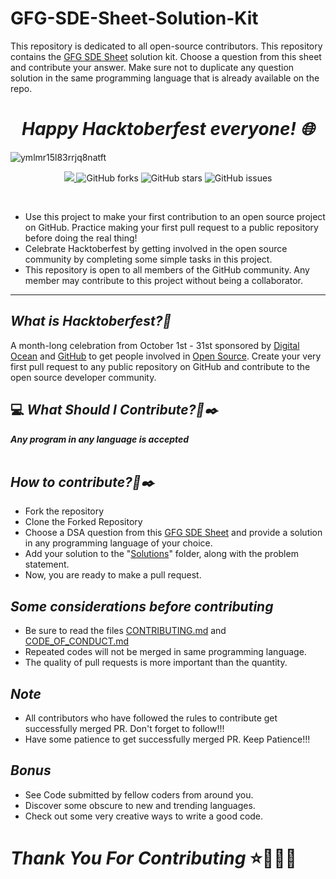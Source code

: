 # GFG-SDE-Sheet-Solution-Kit

This repository is dedicated to all open-source contributors.
This repository contains the [GFG SDE Sheet](https://www.geeksforgeeks.org/sde-sheet-a-complete-guide-for-sde-preparation/) solution kit. Choose a question from this sheet and contribute your answer. Make sure not to duplicate any question solution in the same programming language that is already available on the repo.

_<h1 align="center"> Happy Hacktoberfest everyone! 🌐</h1>_
![ymlmr15l83rrjq8natft](https://user-images.githubusercontent.com/69143883/193438971-5d5efb4a-0e86-490b-a95f-5608514d0d15.jpg)

<p align="center">
   <a href="https://hacktoberfest.digitalocean.com/">
            <img src="https://img.shields.io/badge/Hacktoberfest%202022-Win%20a%20T--Shirt%20OR%20Plant%20a%20Tree-critical"></img>
</a>
   <img alt="GitHub forks" src="https://img.shields.io/github/forks/GFGSC-RTU/GFG-SDE-Sheet-Solution-Kit"></a>
   <img alt="GitHub stars" src="https://img.shields.io/github/stars/GFGSC-RTU/GFG-SDE-Sheet-Solution-Kit"></a>
   <img alt="GitHub issues" src="https://img.shields.io/github/issues/GFGSC-RTU/GFG-SDE-Sheet-Solution-Kit"></a>

</p>
<br>

* Use this project to make your first contribution to an open source project on GitHub. Practice making your first pull request to a public repository before doing the real thing!
* Celebrate Hacktoberfest by getting involved in the open source community by completing some simple tasks in this project.
* This repository is open to all members of the GitHub community. Any member may contribute to this project without being a collaborator.

***

## _What is Hacktoberfest?🚀_
A month-long celebration from October 1st - 31st sponsored by [Digital Ocean](https://hacktoberfest.com/) and [GitHub](https://github.blog/2017-09-27-celebrate-open-source-this-october-with-hacktoberfest/) to get people involved in [Open Source](https://github.com/open-source). Create your very first pull request to any public repository on GitHub and contribute to the open source developer community.

## 💻 _What Should I Contribute?🤔✒️_
<strong>_Any program in any language is accepted_</strong>
<br><br>

## _How to contribute?🤔✒️_

* Fork the repository
* Clone the Forked Repository
* Choose a DSA question from this [GFG SDE Sheet](https://www.geeksforgeeks.org/sde-sheet-a-complete-guide-for-sde-preparation/) and provide a solution in any programming language of your choice.
* Add your solution to the "[Solutions](https://github.com/GFGSC-RTU/GFG-SDE-Sheet-Solution-Kit/tree/main/Solutions)" folder, along with the problem statement.
* Now, you are ready to make a pull request.

## _Some considerations before contributing_

* Be sure to read the files [CONTRIBUTING.md](https://github.com/GFGSC-RTU/GFG-SDE-Sheet-Solution-Kit/blob/main/CONTRIBUTING.md) and [CODE_OF_CONDUCT.md](https://github.com/GFGSC-RTU/GFG-SDE-Sheet-Solution-Kit/blob/main/CODE_OF_CONDUCT.md)
* Repeated codes will not be merged in same programming language.
* The quality of pull requests is more important than the quantity.


## _Note_

* All contributors who have followed the rules to contribute get successfully merged PR. Don't forget to follow!!!
* Have some patience to get successfully merged PR. Keep Patience!!!

## _Bonus_
* See Code submitted by fellow coders from around you.
* Discover some obscure to new and trending languages.
* Check out some very creative ways to write a good code.

# _Thank You For Contributing_ ⭐🚀✨🌠
